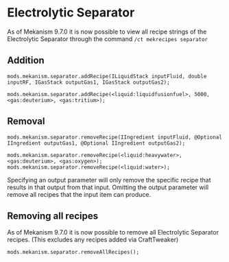# Electrolytic Separator

As of Mekanism 9.7.0 it is now possible to view all recipe strings of the Electrolytic Separator through the command `/ct mekrecipes separator`

Addition
------
```
mods.mekanism.separator.addRecipe(ILiquidStack inputFluid, double inputRF, IGasStack outputGas1, IGasStack outputGas2);

mods.mekanism.separator.addRecipe(<liquid:liquidfusionfuel>, 5000, <gas:deuterium>, <gas:tritium>);
```

Removal
------
```
mods.mekanism.separator.removeRecipe(IIngredient inputFluid, @Optional IIngredient outputGas1, @Optional IIngredient outputGas2);

mods.mekanism.separator.removeRecipe(<liquid:heavywater>, <gas:deuterium>, <gas:oxygen>);
mods.mekanism.separator.removeRecipe(<liquid:water>);
```
Specifying an output parameter will only remove the specific recipe that results in that output from that input. Omitting the output parameter will remove all recipes that the input item can produce.

Removing all recipes
------
As of Mekanism 9.7.0 it is now possible to remove all Electrolytic Separator recipes. (This excludes any recipes added via CraftTweaker)
```
mods.mekanism.separator.removeAllRecipes();
```